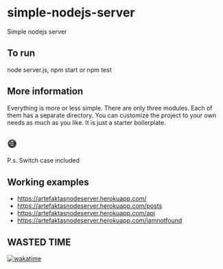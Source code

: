 # simple-nodejs-server

Simple nodejs server

## To run

node server.js, npm start or npm test

## More information

Everything is more or less simple. There are only three modules. Each of them has a separate directory. You can customize the project to your own needs as much as you like. It is just a starter boilerplate.

## 😅

P.s. Switch case included

## Working examples

- https://artefaktasnodeserver.herokuapp.com/
- https://artefaktasnodeserver.herokuapp.com/posts
- https://artefaktasnodeserver.herokuapp.com/api
- https://artefaktasnodeserver.herokuapp.com/iamnotfound

## WASTED TIME

[![wakatime](https://wakatime.com/badge/user/1fbc8005-b2d0-4f4f-93e8-f12d7d25d676/project/4eab7309-a022-413d-816a-fff61d811621.svg)](https://wakatime.com/badge/user/1fbc8005-b2d0-4f4f-93e8-f12d7d25d676/project/4eab7309-a022-413d-816a-fff61d811621)
